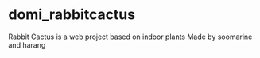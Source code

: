 # domi_rabbitcactus
Rabbit Cactus is a web project based on indoor plants
Made by soomarine and harang
